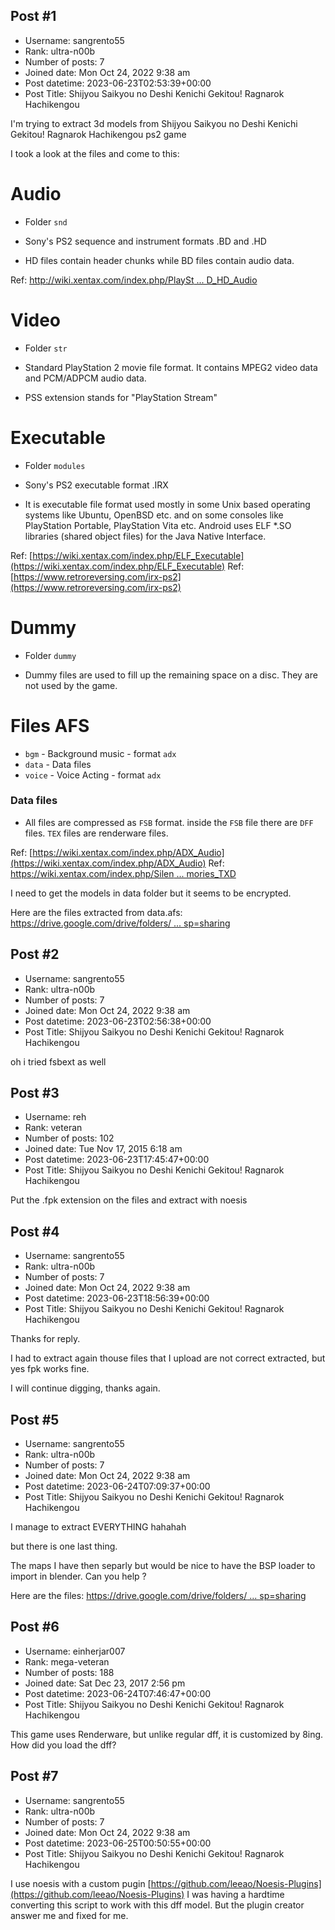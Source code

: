 ## Post #1
- Username: sangrento55
- Rank: ultra-n00b
- Number of posts: 7
- Joined date: Mon Oct 24, 2022 9:38 am
- Post datetime: 2023-06-23T02:53:39+00:00
- Post Title: Shijyou Saikyou no Deshi Kenichi Gekitou! Ragnarok Hachikengou

I'm trying to extract 3d models from Shijyou Saikyou no Deshi Kenichi Gekitou! Ragnarok Hachikengou ps2 game

I took a look at the files and come to this:

# Audio

- Folder `snd`

- Sony's PS2 sequence and instrument formats .BD and .HD

- HD files contain header chunks while BD files contain audio data.

Ref: [http://wiki.xentax.com/index.php/PlaySt ... D_HD_Audio](http://wiki.xentax.com/index.php/PlayStation_2_BD_HD_Audio)

# Video

- Folder `str`

- Standard PlayStation 2 movie file format. It contains MPEG2 video data and PCM/ADPCM audio data.

- PSS extension stands for "PlayStation Stream"

# Executable

- Folder `modules`

- Sony's PS2 executable format .IRX

- It is executable file format used mostly in some Unix based operating systems like Ubuntu, OpenBSD etc. and on some consoles like PlayStation Portable, PlayStation Vita etc.
  Android uses ELF \*.SO libraries (shared object files) for the Java Native Interface.

Ref: [https://wiki.xentax.com/index.php/ELF_Executable](https://wiki.xentax.com/index.php/ELF_Executable)
Ref: [https://www.retroreversing.com/irx-ps2](https://www.retroreversing.com/irx-ps2)

# Dummy

- Folder `dummy`

- Dummy files are used to fill up the remaining space on a disc. They are not used by the game.

# Files AFS

- `bgm` - Background music - format `adx`
- `data` - Data files
- `voice` - Voice Acting - format `adx`

### Data files

* All files are compressed as `FSB` format. inside the `FSB` file there are `DFF` files. `TEX` files are renderware files. 

Ref: [https://wiki.xentax.com/index.php/ADX_Audio](https://wiki.xentax.com/index.php/ADX_Audio)
Ref: [https://wiki.xentax.com/index.php/Silen ... mories_TXD](https://wiki.xentax.com/index.php/Silent_Hill:_Shattered_Memories_TXD)

I need to get the models in data folder but it seems to be encrypted.

Here are the files extracted from data.afs: [https://drive.google.com/drive/folders/ ... sp=sharing](https://drive.google.com/drive/folders/1_O3gMLclBkqdJUy6cVgC8dzBUhqFfPiK?usp=sharing)
## Post #2
- Username: sangrento55
- Rank: ultra-n00b
- Number of posts: 7
- Joined date: Mon Oct 24, 2022 9:38 am
- Post datetime: 2023-06-23T02:56:38+00:00
- Post Title: Shijyou Saikyou no Deshi Kenichi Gekitou! Ragnarok Hachikengou

oh i tried fsbext as well
## Post #3
- Username: reh
- Rank: veteran
- Number of posts: 102
- Joined date: Tue Nov 17, 2015 6:18 am
- Post datetime: 2023-06-23T17:45:47+00:00
- Post Title: Shijyou Saikyou no Deshi Kenichi Gekitou! Ragnarok Hachikengou

Put the .fpk extension on the files and extract with noesis
## Post #4
- Username: sangrento55
- Rank: ultra-n00b
- Number of posts: 7
- Joined date: Mon Oct 24, 2022 9:38 am
- Post datetime: 2023-06-23T18:56:39+00:00
- Post Title: Shijyou Saikyou no Deshi Kenichi Gekitou! Ragnarok Hachikengou

Thanks for reply.

I had to extract again thouse files that I upload are not correct extracted, but yes fpk works fine.

 I will continue digging, thanks again.
## Post #5
- Username: sangrento55
- Rank: ultra-n00b
- Number of posts: 7
- Joined date: Mon Oct 24, 2022 9:38 am
- Post datetime: 2023-06-24T07:09:37+00:00
- Post Title: Shijyou Saikyou no Deshi Kenichi Gekitou! Ragnarok Hachikengou

I manage to extract EVERYTHING hahahah



but there is one last thing.

The maps I have then separly but would be nice to have the BSP loader to import in blender. Can you help ?

Here are the files: [https://drive.google.com/drive/folders/ ... sp=sharing](https://drive.google.com/drive/folders/1qG4IWmZv5gYmmuucG61J1VygvBEhxEix?usp=sharing)
## Post #6
- Username: einherjar007
- Rank: mega-veteran
- Number of posts: 188
- Joined date: Sat Dec 23, 2017 2:56 pm
- Post datetime: 2023-06-24T07:46:47+00:00
- Post Title: Shijyou Saikyou no Deshi Kenichi Gekitou! Ragnarok Hachikengou

This game uses Renderware, but unlike regular dff, it is customized by 8ing. How did you load the dff?
## Post #7
- Username: sangrento55
- Rank: ultra-n00b
- Number of posts: 7
- Joined date: Mon Oct 24, 2022 9:38 am
- Post datetime: 2023-06-25T00:50:55+00:00
- Post Title: Shijyou Saikyou no Deshi Kenichi Gekitou! Ragnarok Hachikengou

I use noesis with a custom pugin [https://github.com/leeao/Noesis-Plugins](https://github.com/leeao/Noesis-Plugins) I was having a hardtime converting this script to work with this dff model. But the plugin creator answer me and fixed for me.
